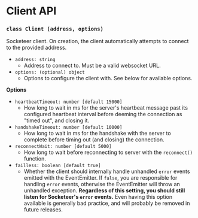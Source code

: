 Client API
===

### `class Client (address, options)`

Socketeer client. On creation, the client automatically attempts
to connect to the provided address.

- `address: string`
    + Address to connect to. Must be a valid websocket URL.
- `options: (optional) object`
    + Options to configure the client with. See below for available options.

**Options**

- `heartbeatTimeout: number [default 15000]`
    + How long to wait in ms for the server's heartbeat message past its configured heartbeat interval before deeming the connection as "timed out", and closing it.
- `handshakeTimeout: number [default 10000]`
    + How long to wait in ms for the handshake with the server to complete before timing out (and closing) the connection.
- `reconnectWait: number [default 5000]`
    + How long to wait before reconnecting to server with the `reconnect()` function.
- `failless: boolean [default true]`
    + Whether the client should internally handle unhandled `error` events emitted with the EventEmitter. If `false`, you are responsible for handling `error` events, otherwise the EventEmitter will throw an unhandled exception. **Regardless of this setting, you should still listen for Socketeer's `error` events.** Even having this option available is generally bad practice, and will probably be removed in future releases.

